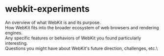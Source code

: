 # webkit-experiments

An overview of what WebKit is and its purpose.\
How WebKit fits into the broader ecosystem of web browsers and rendering engines.\
Any specific features or behaviors of WebKit you found particularly interesting.\
Questions you might have about WebKit's future direction, challenges, etc.\
